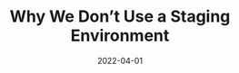 ---
date: 2022-04-01
draft: true
publisher: squeakyai
tags:
  - staging
  - testing
target_url: https://squeaky.ai/blog/development/why-we-dont-use-a-staging-environment
title: Why We Don’t Use a Staging Environment
---